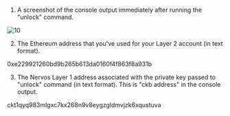 1. A screenshot of the console output immediately after running the "unlock" command.

![10](https://user-images.githubusercontent.com/12833293/131052276-87ba2917-e86e-45d6-b597-98069d7df84b.PNG)


2. The Ethereum address that you've used for your Layer 2 account (in text format).

0xe229921260bd9b265b613da0160f4f863f8a931b

3. The Nervos Layer 1 address associated with the private key passed to "unlock" command (in text format). This is "ckb address" in the console output.

ckt1qyq983mlgxc7kx268n9v8eygzgldmvjzk6xqustuva
